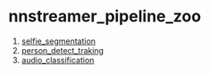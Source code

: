 # nnstreamer_pipeline_zoo

1. [selfie_segmentation](./selfie_segmentation/README.md)
2. [person_detect_traking](./person_detect_tracking/README.md)
3. [audio_classification](./audio_classification/README.md)
